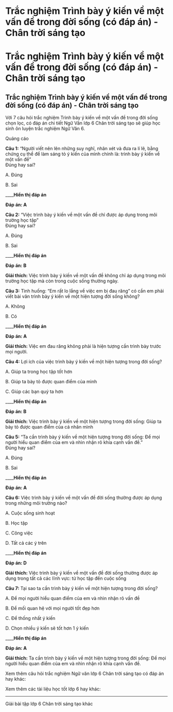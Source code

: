 # Trắc nghiệm Trình bày ý kiến về một vấn đề trong đời sống (có đáp án) - Chân trời sáng tạo

# Trắc nghiệm Trình bày ý kiến về một vấn đề trong đời sống (có đáp án) - Chân trời sáng tạo

## Trắc nghiệm Trình bày ý kiến về một vấn đề trong đời sống (có đáp án) - Chân trời sáng tạo

Với 7 câu hỏi trắc nghiệm Trình bày ý kiến về một vấn đề trong đời sống chọn lọc, có đáp án chi tiết Ngữ Văn lớp 6 Chân trời sáng tạo sẽ giúp học sinh ôn luyện trắc nghiệm Ngữ Văn 6.

Quảng cáo

**Câu 1:** “Người viết nên lên những suy nghĩ, nhân xét và đưa ra lí lẽ, bằng chứng cụ thể để làm sáng tỏ ý kiến của mình chính là: trình bày ý kiến về một vấn đề”  
Đúng hay sai?

A. Đúng

B. Sai 

____**Hiển thị đáp án**

**Đáp án: A**

**Câu 2:** “Việc trình bày ý kiến về một vấn đề chỉ được áp dụng trong môi trường học tập”  
Đúng hay sai?

A. Đúng

B. Sai

____**Hiển thị đáp án**

**Đáp án: B**

**Giải thích:** Việc trình bày ý kiến về một vấn đề không chỉ áp dụng trong môi trường học tập mà còn trong cuộc sống thường ngày. 

**Câu 3:** Tình huống: “Em rất lo lắng về việc em bị đau răng” có cần em phải viết bài văn trình bày ý kiến về một hiện tượng đời sống không?

A. Không

B. Có 

____**Hiển thị đáp án**

**Đáp án: A**

**Giải thích:** Việc em đau răng không phải là hiện tượng cần trình bày trước mọi người. 

**Câu 4:** Lợi ích của việc trình bày ý kiến về một hiện tượng trong đời sống?

A. Giúp ta trong học tập tốt hơn

B. Giúp ta bày tỏ được quan điểm của mình

C. Giúp các bạn quý ta hơn 

____**Hiển thị đáp án**

**Đáp án: B**

**Giải thích:** Việc trình bày ý kiến về một hiện tượng trong đời sống: Giúp ta bày tỏ được quan điểm của cá nhân mình 

**Câu 5:** “Ta cần trình bày ý kiến về một hiện tượng trong đời sống: Để mọi người hiểu quan điểm của em và nhìn nhận rõ khía cạnh vấn đề.”  
Đúng hay sai?

A. Đúng

B. Sai 

____**Hiển thị đáp án**

**Đáp án: A**

**Câu 6:** Việc trình bày ý kiến về một vấn đề đời sống thường được áp dụng trong những môi trường nào?

A. Cuộc sống sinh hoạt

B. Học tập

C. Công việc

D. Tất cả các ý trên 

____**Hiển thị đáp án**

**Đáp án: D**

**Giải thích:** Việc trình bày ý kiến về một vấn đề đời sống thường được áp dụng trong tất cả các lĩnh vực: từ học tập đến cuộc sống 

**Câu 7:** Tại sao ta cần trình bày ý kiến về một hiện tượng trong đời sống?

A. Để mọi người hiểu quan điểm của em và nhìn nhận rõ vấn đề

B. Để mối quan hệ với mọi người tốt đẹp hơn

C. Để thống nhất ý kiến

D. Chọn nhiều ý kiến sẽ tốt hơn 1 ý kiến 

____**Hiển thị đáp án**

**Đáp án: A**

**Giải thích:** Ta cần trình bày ý kiến về một hiện tượng trong đời sống: Để mọi người hiểu quan điểm của em và nhìn nhận rõ khía cạnh vấn đề. 

Xem thêm câu hỏi trắc nghiệm Ngữ văn lớp 6 Chân trời sáng tạo có đáp án hay khác:

Xem thêm các tài liệu học tốt lớp 6 hay khác:

* * *

Giải bài tập lớp 6 Chân trời sáng tạo khác
